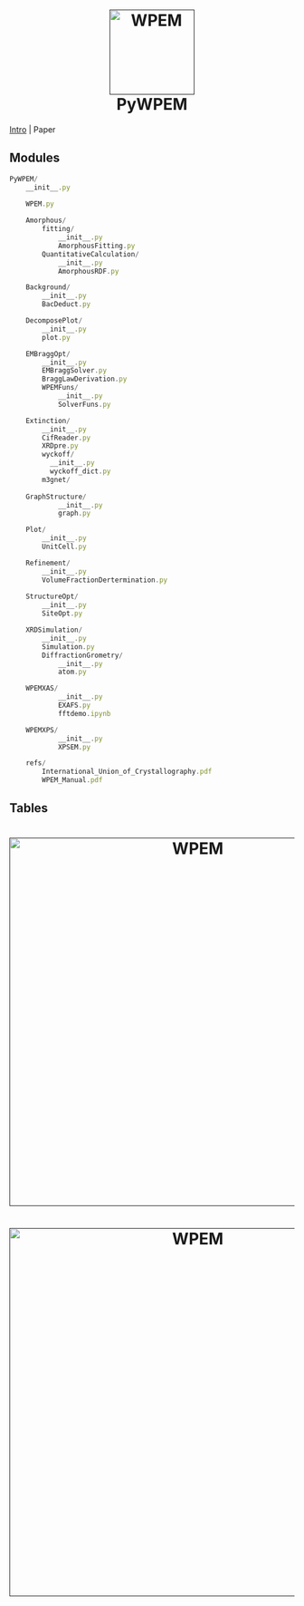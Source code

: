 
<h1 align="center">
  <a href=""><img src="https://github.com/Bin-Cao/TCGPR/assets/86995074/28f69830-4ece-43b3-a887-e78fdb25bcab" alt="WPEM" width="150"></a>
  <br>
  PyWPEM
  <br>
</h1>



[Intro](https://pyxplore.netlify.app/) | Paper  


## Modules 

``` javascript
PyWPEM/
    __init__.py
    
    WPEM.py

    Amorphous/
        fitting/
            __init__.py
            AmorphousFitting.py
        QuantitativeCalculation/
            __init__.py
            AmorphousRDF.py

    Background/
        __init__.py
        BacDeduct.py

    DecomposePlot/
        __init__.py
        plot.py

    EMBraggOpt/
        __init__.py
        EMBraggSolver.py
        BraggLawDerivation.py
        WPEMFuns/
            __init__.py
            SolverFuns.py

    Extinction/ 
        __init__.py
        CifReader.py
        XRDpre.py
        wyckoff/
          __init__.py
          wyckoff_dict.py 
        m3gnet/
        
    GraphStructure/
            __init__.py
            graph.py    

    Plot/
        __init__.py
        UnitCell.py

    Refinement/
        __init__.py
        VolumeFractionDertermination.py
    
    StructureOpt/
        __init__.py
        SiteOpt.py

    XRDSimulation/
        __init__.py
        Simulation.py
        DiffractionGrometry/
            __init__.py
            atom.py

    WPEMXAS/
            __init__.py
            EXAFS.py
            fftdemo.ipynb

    WPEMXPS/
            __init__.py
            XPSEM.py

    refs/
        International_Union_of_Crystallography.pdf
        WPEM_Manual.pdf
``` 

## Tables


<h1 align="center">
  <a href=""><img src="https://github.com/Bin-Cao/PyWPEM/assets/86995074/4a41f979-ff0c-48d7-8830-d7638811aad2" alt="WPEM" width="650"></a>
</h1>

<h1 align="center">
  <a href=""><img src="https://github.com/Bin-Cao/PyWPEM/assets/86995074/a04b60fd-f9b2-4b2d-bc1a-c8227d9dc811" alt="WPEM" width="650"></a>
</h1>


